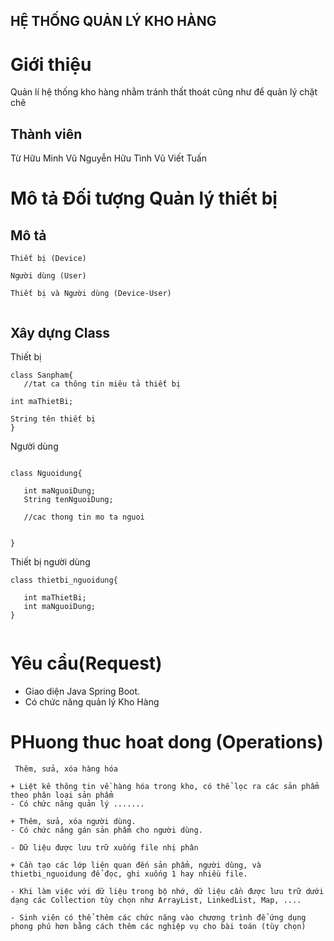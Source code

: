 ## HỆ THỐNG QUẢN LÝ KHO HÀNG 

# Giới thiệu 
Quản lí hệ thống kho hàng nhằm tránh thất thoát cũng như để quản lý chặt chẽ

## Thành viên
Từ Hữu Minh Vũ 
Nguyễn Hữu Tình
Vũ Viết Tuấn
# Mô tả Đối tượng Quản lý thiết bị

## Mô tả

```
Thiết bị (Device)

Người dùng (User)

Thiết bị và Người dùng (Device-User)


```

## Xây dựng Class 

Thiết bị

```
class Sanpham{
   //tat ca thông tin miêu tả thiết bị

int maThietBi;

String tên thiết bị
}

```

Người dùng 
```

class Nguoidung{

   int maNguoiDung;
   String tenNguoiDung;

   //cac thong tin mo ta nguoi


}
```

Thiết bị người dùng

```
class thietbi_nguoidung{

   int maThietBi;
   int maNguoiDung;
}


```
# Yêu cầu(Request)
- Giao diện Java Spring Boot.
- Có chức năng quản lý Kho Hàng
# PHuong thuc hoat dong (Operations)

```
 Thêm, sửa, xóa hàng hóa

+ Liệt kê thông tin về hàng hóa trong kho, có thể lọc ra các sản phẩm theo phân loại sản phẩm
- Có chức năng quản lý .......

+ Thêm, sửa, xóa người dùng.
- Có chức năng gán sản phẩm cho người dùng. 

- Dữ liệu được lưu trữ xuống file nhị phân

+ Cần tạo các lớp liên quan đến sản phẩm, người dùng, và thietbi_nguoidung để đọc, ghi xuống 1 hay nhiều file.

- Khi làm việc với dữ liệu trong bộ nhớ, dữ liệu cần được lưu trữ dưới dạng các Collection tùy chọn như ArrayList, LinkedList, Map, ....

- Sinh viên có thể thêm các chức năng vào chương trình để ứng dụng phong phú hơn bằng cách thêm các nghiệp vụ cho bài toán (tùy chọn)



```

